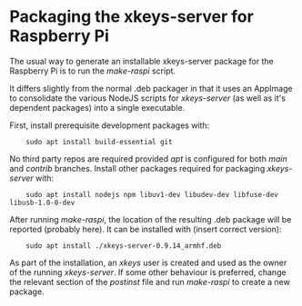 # Packaging the xkeys-server for Raspberry Pi
The usual way to generate an installable xkeys-server package
for the Raspberry Pi is to run the _make-raspi_ script.

It differs slightly from the normal .deb packager in that it
uses an AppImage to consolidate the various NodeJS scripts
for _xkeys-server_ (as well as it's dependent packages) into a single
executable.

First, install prerequisite development packages with:
```
	sudo apt install build-essential git
```
No third party repos are required provided _apt_ is  configured for both _main_ and _contrib_ branches. Install other packages required for packaging _xkeys-server_ with:
```
	sudo apt install nodejs npm libuv1-dev libudev-dev libfuse-dev libusb-1.0-0-dev
```

After running _make-raspi_, the location of the resulting .deb package will be reported (probably here). It can be installed with (insert correct version):
```
	sudo apt install ./xkeys-server-0.9.14_armhf.deb
```

As part of the installation, an _xkeys_ user is created and used as the owner of the running _xkeys-server_. If some other behaviour is preferred, change the relevant section of the _postinst_ file and run _make-raspi_ to create a new package.
